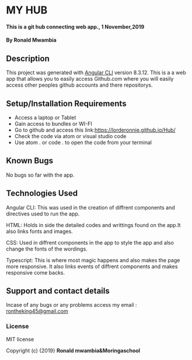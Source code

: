 # MY HUB
#### This is a git hub connecting  web app., 1 November,2019
#### By **Ronald Mwambia**
## Description
This project was generated with [Angular CLI](https://github.com/angular/angular-cli) version 8.3.12.
 This is a a web app that allows you to easily access Github.com where you will easily access other peoples github accounts and there repositorys.
## Setup/Installation Requirements
* Access a laptop or Tablet
* Gain access to bundles or WI-FI
* Go to github and access this link:https://lorderonnie.github.io/Hub/
* Check the code via atom or visual studio code
* Use atom . or code . to open the code from your terminal

## Known Bugs
 No bugs so far with the app.
## Technologies Used
 Angular CLI: This was used in the creation of diffrent components and directives used to run the app.

 HTML: Holds in side the detailed codes and writtings found on the app.It also links fonts and images.

 CSS: Used in diffrent components in the app to style the app and also change the fonts of the wordings.

 Typescript: This is where most magic happens and also makes the page more responsive. It also links                  events of diffrent components and makes responsive come backs.
## Support and contact details
 Incase of any bugs or any problems access my email : rontheking45@gmail.com
### License
MIT license

Copyright (c) {2019} **Ronald mwambia&Moringaschool**
  
